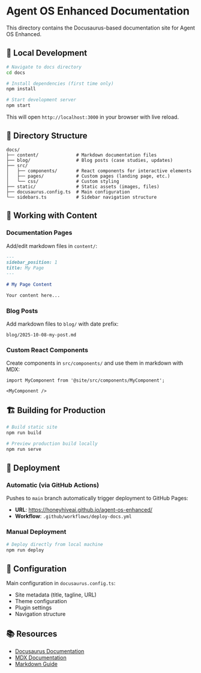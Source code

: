 # Agent OS Enhanced Documentation

This directory contains the Docusaurus-based documentation site for Agent OS Enhanced.

## 🚀 Local Development

```bash
# Navigate to docs directory
cd docs

# Install dependencies (first time only)
npm install

# Start development server
npm start
```

This will open `http://localhost:3000` in your browser with live reload.

## 📁 Directory Structure

```
docs/
├── content/              # Markdown documentation files
├── blog/                 # Blog posts (case studies, updates)
├── src/
│   ├── components/       # React components for interactive elements
│   ├── pages/            # Custom pages (landing page, etc.)
│   └── css/              # Custom styling
├── static/               # Static assets (images, files)
├── docusaurus.config.ts  # Main configuration
└── sidebars.ts           # Sidebar navigation structure
```

## 📝 Working with Content

### Documentation Pages

Add/edit markdown files in `content/`:

```markdown
---
sidebar_position: 1
title: My Page
---

# My Page Content

Your content here...
```

### Blog Posts

Add markdown files to `blog/` with date prefix:

```
blog/2025-10-08-my-post.md
```

### Custom React Components

Create components in `src/components/` and use them in markdown with MDX:

```mdx
import MyComponent from '@site/src/components/MyComponent';

<MyComponent />
```

## 🏗️ Building for Production

```bash
# Build static site
npm run build

# Preview production build locally
npm run serve
```

## 🚀 Deployment

### Automatic (via GitHub Actions)

Pushes to `main` branch automatically trigger deployment to GitHub Pages:
- **URL**: https://honeyhiveai.github.io/agent-os-enhanced/
- **Workflow**: `.github/workflows/deploy-docs.yml`

### Manual Deployment

```bash
# Deploy directly from local machine
npm run deploy
```

## 🔧 Configuration

Main configuration in `docusaurus.config.ts`:
- Site metadata (title, tagline, URL)
- Theme configuration
- Plugin settings
- Navigation structure

## 📚 Resources

- [Docusaurus Documentation](https://docusaurus.io/)
- [MDX Documentation](https://mdxjs.com/)
- [Markdown Guide](https://docusaurus.io/docs/markdown-features)
